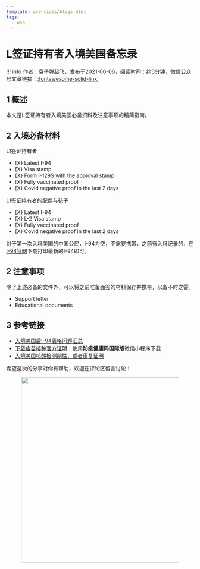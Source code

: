 ```yaml
---
template: overrides/blogs.html
tags:
  - usa
---
```


# L签证持有者入境美国备忘录

!!! info
    作者：袁子弹起飞，发布于2021-06-06，阅读时间：约6分钟，微信公众号文章链接：[:fontawesome-solid-link:]()

## 1 概述

本文是L签证持有者入境美国必备资料及注意事项的精简指南。

## 2 入境必备材料

L1签证持有者

- [X} Latest I-94
- [X} Visa stamp
- [X} Form I-129S with the approval stamp
- [X} Fully vaccinated proof 
- [X} Covid negative proof in the last 2 days

L1签证持有者的配偶与孩子

- [X} Latest I-94
- [X} L-2 Visa stamp
- [X} Fully vaccinated proof 
- [X} Covid negative proof in the last 2 days

对于第一次入境美国的中国公民，I-94为空，不需要携带，之前有入境记录的，在[I-94官网](https://i94.cbp.dhs.gov/I94/#/recent-search)下载打印最新的I-94即可。
 
## 2 注意事项

除了上述必备的文件外，可以将之前准备面签的材料保存并携带，以备不时之需。

- Support letter
- Educational documents

## 3 参考链接

- [入境美国后I-94表格问题汇总](https://mp.weixin.qq.com/s/brFB535_t6f-86noh328Qg)
- [下载疫苗接种官方证明](https://mp.weixin.qq.com/s/13tBsDg8-LZLZzRumehejw)：使用**防疫健康码国际版**微信小程序下载
- [入境美国核酸检测阴性，或者康复证明](https://mp.weixin.qq.com/s/JlK1_uxuqNrbMm1vye_Neg)

希望这次的分享对你有帮助，欢迎在评论区留言讨论！

<figure>
  <img src="https://cdn.jsdelivr.net/gh/BulletTech2021/Pics/2021-6-14/1623639526512-1080P%20(Full%20HD)%20-%20Tail%20Pic.png" width="500" />
</figure>

